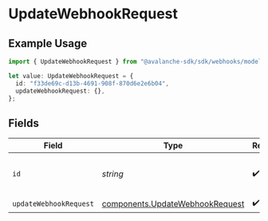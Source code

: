 # UpdateWebhookRequest

## Example Usage

```typescript
import { UpdateWebhookRequest } from "@avalanche-sdk/sdk/webhooks/models/operations";

let value: UpdateWebhookRequest = {
  id: "f33de69c-d13b-4691-908f-870d6e2e6b04",
  updateWebhookRequest: {},
};
```

## Fields

| Field                                                                              | Type                                                                               | Required                                                                           | Description                                                                        | Example                                                                            |
| ---------------------------------------------------------------------------------- | ---------------------------------------------------------------------------------- | ---------------------------------------------------------------------------------- | ---------------------------------------------------------------------------------- | ---------------------------------------------------------------------------------- |
| `id`                                                                               | *string*                                                                           | :heavy_check_mark:                                                                 | The webhook identifier.                                                            | f33de69c-d13b-4691-908f-870d6e2e6b04                                               |
| `updateWebhookRequest`                                                             | [components.UpdateWebhookRequest](../../models/components/updatewebhookrequest.md) | :heavy_check_mark:                                                                 | N/A                                                                                |                                                                                    |